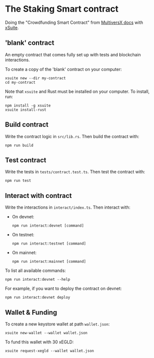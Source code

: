 # The Staking Smart contract

Doing the "Crowdfunding Smart Contract" from [MultiversX docs](https://docs.multiversx.com/developers/tutorials/staking-contract) with [xSuite](https://xsuite.dev).

## 'blank' contract

An empty contract that comes fully set up with tests and blockchain interactions.

To create a copy of the 'blank' contract on your computer:

```
xsuite new --dir my-contract
cd my-contract
```

Note that `xsuite` and Rust must be installed on your computer. To install, run:

```
npm install -g xsuite
xsuite install-rust
```

## Build contract

Write the contract logic in `src/lib.rs`. Then build the contract with:

```
npm run build
```

## Test contract

Write the tests in `tests/contract.test.ts`. Then test the contract with:

```
npm run test
```

## Interact with contract

Write the interactions in `interact/index.ts`. Then interact with:

- On devnet:

  ```
  npm run interact:devnet [command]
  ```

- On testnet:

  ```
  npm run interact:testnet [command]
  ```

- On mainnet:

  ```
  npm run interact:mainnet [command]
  ```

To list all available commands:

```
npm run interact:devnet --help
```

For example, if you want to deploy the contract on devnet:

```
npm run interact:devnet deploy
```

## Wallet & Funding

To create a new keystore wallet at path `wallet.json`:

```
xsuite new-wallet --wallet wallet.json
```

To fund this wallet with 30 xEGLD:

```
xsuite request-xegld --wallet wallet.json
```
